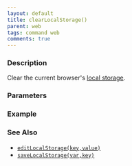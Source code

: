 ```yaml
---
layout: default
title: clearLocalStorage()
parent: web
tags: command web
comments: true
---
```


### Description
Clear the current browser's <a href="https://en.wikipedia.org/wiki/Web_storage#Local_and_session_storage" class="external-link" target="_nexial_link">local storage</a>.

### Parameters

### Example

### See Also
- [`editLocalStorage(key,value)`](editLocalStorage(key,value))
- [`saveLocalStorage(var,key)`](saveLocalStorage(var,key))